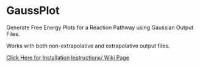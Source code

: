 # GaussPlot
Generate Free Energy Plots for a Reaction Pathway using Gaussian Output Files.

Works with both non-extrapolative and extrapolative output files.

[Click Here for Installation Instructions/ Wiki Page](https://github.com/tewest/GaussPlot/wiki)




